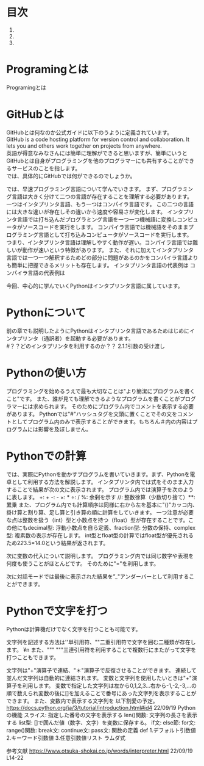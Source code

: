 # 目次
1.
2.
3.
# Programingとは
Programingとは
# GitHubとは
GitHubとは何なのか公式ガイドに以下のうように定義されています。  
GitHub is a code hosting platform for version control and collaboration. It lets you and others work together on projects from anywhere.  
英語が得意なみなさんには簡単に理解ができると思いますが、簡単にいうとGitHubとは自身がプログラミングを他のプログラマーにも共有することができるサービスのことを指します。  
では、具体的にGitHubでは何ができるのでしょうか。

では、早速プログラミング言語について学んでいきます。
まず、プログラミング言語は大きく分けて二つの言語が存在することを理解する必要があります。
一つはインタプリンタ言語、もう一つはコンパイラ言語です。
この二つの言語には大きな違いが存在しその違いから速度や容易さが変化します。
インタプリンタ言語では打ち込んだプログラミング言語を一つ一つ機械語に変換しコンピュータがソースコードを実行をします。
コンパイラ言語では機械語をそのままプログラミング言語として打ち込みコンピュータがソースコードを実行します。
つまり、インタプリンタ言語は理解しやすく動作が遅い。コンパイラ言語では難しいが動作が速いという特徴があります。
また、それに加えてインタプリンタ言語では一つ一つ解釈するためどの部分に問題があるのかをコンパイラ言語よりも簡単に把握できるメリットも存在します。
インタプリンタ言語の代表例は
コンパイラ言語の代表例は

今回、中心的に学んでいくPythonはインタプリンタ言語に属しています。

# Pythonについて
前の章でも説明したようにPythonはインタプリンタ言語であるためはじめにインタプリンタ（通訳者）を起動する必要があります。  
#？？どのインタプリンタを利用するのか？？
2.1.1引数の受け渡し

# Pythonの使い方
プログラミングを始めるうえで最も大切なことは"より簡潔にプログラムを書くこと"です。
また、誰が見ても理解できるようなプログラムを書くことがプログラマーには求められます。
そのためにプログラム内でコメントを表示する必要があります。
Pythonでは"#"ハッシュタグを文頭に置くことでその文をコメントとしてプログラム内のみで表示することができます。もちろん＃内の内容はプログラムには影響を及ぼしません。
# Pythonでの計算
では、実際にPythonを動かすプログラムを書いていきます。まず、Pythonを電卓として利用する方法を解説します。
インタプリンタ内では式をそのまま入力することで結果が次の文に表示されます。
プログラム内では演算子を次のように表します。
+: + -: - ×: * ÷: / %: 余剰を示す //: 整数徐算（少数切り捨て）**: 累乗 
また、プログラム内でも計算順序は同様に右から左を基本に"()"カッコ内、掛け算と割り算、足し算と引き算の順に計算をしていきます。
一つ注意が必要な点は整数を扱う（int）型と小数点を持つ（float）型が存在することです。この他にもdecimal型: 浮動小数点を自ら定義、fraction型: 分数の保持、complex型: 複素数の表示が存在します。
int型とfloat型の計算ではfloat型が優先されるため2*2*3.5=14.0という結果が返されます。

次に変数の代入について説明します。
プログラミング内では同じ数字や表現を何度も使うことがほとんどです。
そのために"="を利用します。

次に対話モードでは最後に表示された結果を”_"アンダーバーとして利用することができます。

# Pythonで文字を打つ
Pythonは計算機だけでなく文字を打つことも可能です。

文字列を記述する方法は''単引用符、""二重引用符で文字を囲む二種類が存在します。
¥n
また、""" """三連引用符を利用することで複数行にまたがって文字を打つこともできます。

文字列は"+"演算子で連結、"＊"演算子で反復させることができます。
連続して並んだ文字列は自動的に連結されます。
変数と文字列を使用したいときは"+"演算子を利用します。
変数で指定した文字列は左から0,1,2,3...右から-1,-2,-3,...の順で数えられ変数の後に[]を加えることで番号にあった文字列を表示することができます。
また、変数内で表示する文字列を
以下割愛の予定。
https://docs.python.org/ja/3/tutorial/introduction.html#id4 22/09/19
Pythonの機能
スライス: 指定した番号の文字を表示する
len()関数: 文字列の長さを表示する
list型: []で囲んだ値（数字、文字）を変数に保存する。
if文: 
else節: 
for文: 
range()関数: 
break文: 
continue文: 
pass文: 
関数の定義
def
1.デフォルト引数値
2.キーワード引数値
3.任意引数値リスト
ラムダ式





参考文献
https://www.otsuka-shokai.co.jp/words/interpreter.html 22/09/19 L14-22

